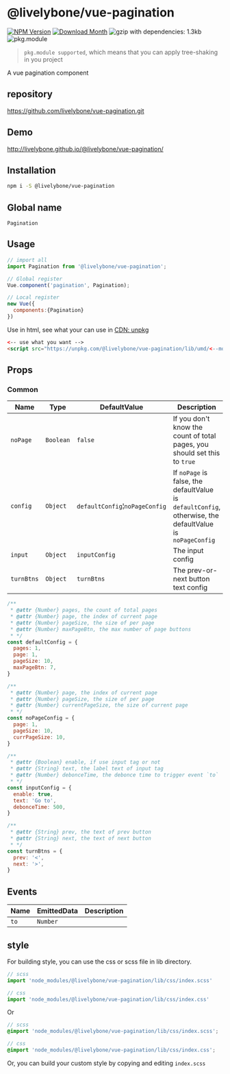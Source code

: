 # @livelybone/vue-pagination
[![NPM Version](http://img.shields.io/npm/v/@livelybone/vue-pagination.svg?style=flat-square)](https://www.npmjs.com/package/@livelybone/vue-pagination)
[![Download Month](http://img.shields.io/npm/dm/@livelybone/vue-pagination.svg?style=flat-square)](https://www.npmjs.com/package/@livelybone/vue-pagination)
![gzip with dependencies: 1.3kb](https://img.shields.io/badge/gzip--with--dependencies-1.3kb-brightgreen.svg "gzip with dependencies: 1.3kb")
![pkg.module](https://img.shields.io/badge/pkg.module-supported-blue.svg "pkg.module")

> `pkg.module supported`, which means that you can apply tree-shaking in you project

A vue pagination component

## repository
https://github.com/livelybone/vue-pagination.git

## Demo
http://livelybone.github.io/@livelybone/vue-pagination/

## Installation
```bash
npm i -S @livelybone/vue-pagination
```

## Global name
`Pagination`

## Usage
```js
// import all
import Pagination from '@livelybone/vue-pagination';

// Global register
Vue.component('pagination', Pagination);

// Local register
new Vue({
  components:{Pagination}
})
```

Use in html, see what your can use in [CDN: unpkg](https://unpkg.com/@livelybone/vue-pagination/lib/umd/)
```html
<-- use what you want -->
<script src="https://unpkg.com/@livelybone/vue-pagination/lib/umd/<--module-->.js"></script>
```

## Props

### Common
| Name                      | Type                                      | DefaultValue                                  | Description  |
| ------------------------- | ----------------------------------------- | --------------------------------------------- | ------------ |
| `noPage`                  | `Boolean`                                 | `false`                                       | If you don't know the count of total pages, you should set this to `true` |
| `config`                  | `Object`                                  | `defaultConfig`&brvbar;`noPageConfig`         | If `noPage` is false, the defaultValue is `defaultConfig`, otherwise, the defaultValue is `noPageConfig` |
| `input`                   | `Object`                                  | `inputConfig`                                 | The input config |
| `turnBtns`                | `Object`                                  | `turnBtns`                                    | The prev-or-next button text config |

```js
/**
 * @attr {Number} pages, the count of total pages
 * @attr {Number} page, the index of current page 
 * @attr {Number} pageSize, the size of per page 
 * @attr {Number} maxPageBtn, the max number of page buttons 
 * */
const defaultConfig = {
  pages: 1,
  page: 1,
  pageSize: 10,
  maxPageBtn: 7,
}

/**
 * @attr {Number} page, the index of current page 
 * @attr {Number} pageSize, the size of per page 
 * @attr {Number} currentPageSize, the size of current page 
 * */
const noPageConfig = {
  page: 1,
  pageSize: 10,
  currPageSize: 10,
}

/**
 * @attr {Boolean} enable, if use input tag or not 
 * @attr {String} text, the label text of input tag
 * @attr {Number} debonceTime, the debonce time to trigger event `to`
 * */
const inputConfig = {
  enable: true,
  text: 'Go to',
  debonceTime: 500,
}

/**
 * @attr {String} prev, the text of prev button
 * @attr {String} next, the text of next button
 * */
const turnBtns = {
  prev: '<',
  next: '>',
}
```

## Events
| Name              | EmittedData           | Description                                       |
| ----------------- | --------------------- | ------------------------------------------------- |
| `to`              | `Number`              |  |

## style
For building style, you can use the css or scss file in lib directory.
```js
// scss
import 'node_modules/@livelybone/vue-pagination/lib/css/index.scss'

// css
import 'node_modules/@livelybone/vue-pagination/lib/css/index.css'
```
Or
```scss
// scss
@import 'node_modules/@livelybone/vue-pagination/lib/css/index.scss';

// css
@import 'node_modules/@livelybone/vue-pagination/lib/css/index.css';
```

Or, you can build your custom style by copying and editing `index.scss`

